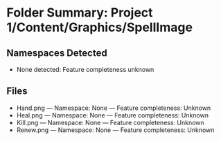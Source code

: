 # Folder Summary: Project 1/Content/Graphics/SpellImage

## Namespaces Detected
- None detected: Feature completeness unknown

## Files
- Hand.png — Namespace: None — Feature completeness: Unknown
- Heal.png — Namespace: None — Feature completeness: Unknown
- Kill.png — Namespace: None — Feature completeness: Unknown
- Renew.png — Namespace: None — Feature completeness: Unknown
